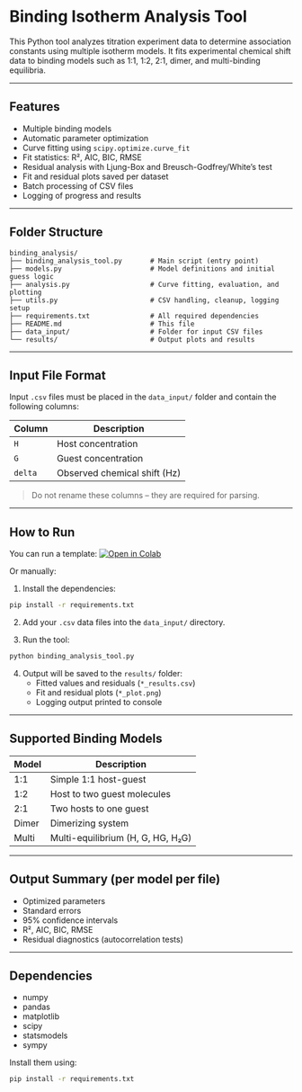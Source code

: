 
# Binding Isotherm Analysis Tool

This Python tool analyzes titration experiment data to determine association constants using multiple isotherm models. It fits experimental chemical shift data to binding models such as 1:1, 1:2, 2:1, dimer, and multi-binding equilibria.

---

## Features

- Multiple binding models
- Automatic parameter optimization
- Curve fitting using `scipy.optimize.curve_fit`
- Fit statistics: R², AIC, BIC, RMSE
- Residual analysis with Ljung-Box and Breusch-Godfrey/White’s test
- Fit and residual plots saved per dataset
- Batch processing of CSV files
- Logging of progress and results

---

## Folder Structure

```
binding_analysis/
├── binding_analysis_tool.py       # Main script (entry point)
├── models.py                      # Model definitions and initial guess logic
├── analysis.py                    # Curve fitting, evaluation, and plotting
├── utils.py                       # CSV handling, cleanup, logging setup
├── requirements.txt               # All required dependencies
├── README.md                      # This file
├── data_input/                    # Folder for input CSV files
└── results/                       # Output plots and results
```

---

## Input File Format

Input `.csv` files must be placed in the `data_input/` folder and contain the following columns:

| Column | Description                      |
|--------|----------------------------------|
| `H`    | Host concentration               |
| `G`    | Guest concentration              |
| `delta`| Observed chemical shift (Hz)     |

> Do not rename these columns – they are required for parsing.

---

## How to Run

You can run a template:
[![Open in Colab](https://colab.research.google.com/assets/colab-badge.svg)](https://colab.research.google.com/github/Deam0on/mysak_delta_iso/blob/main/colab_template.ipynb)

Or manually:
1. Install the dependencies:

```bash
pip install -r requirements.txt
```

2. Add your `.csv` data files into the `data_input/` directory.

3. Run the tool:

```bash
python binding_analysis_tool.py
```

4. Output will be saved to the `results/` folder:
   - Fitted values and residuals (`*_results.csv`)
   - Fit and residual plots (`*_plot.png`)
   - Logging output printed to console

---

## Supported Binding Models

| Model  | Description                   |
|--------|-------------------------------|
| 1:1    | Simple 1:1 host-guest         |
| 1:2    | Host to two guest molecules   |
| 2:1    | Two hosts to one guest        |
| Dimer  | Dimerizing system             |
| Multi  | Multi-equilibrium (H, G, HG, H₂G) |

---

## Output Summary (per model per file)

- Optimized parameters
- Standard errors
- 95% confidence intervals
- R², AIC, BIC, RMSE
- Residual diagnostics (autocorrelation tests)

---

## Dependencies

- numpy
- pandas
- matplotlib
- scipy
- statsmodels
- sympy

Install them using:

```bash
pip install -r requirements.txt
```
